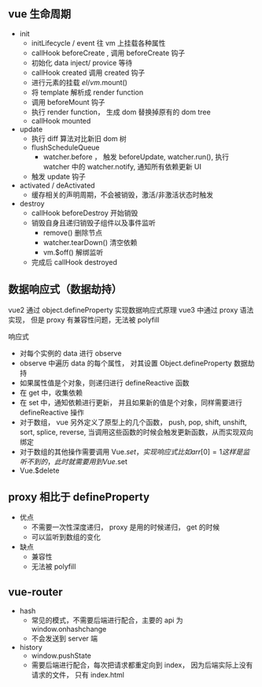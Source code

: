 ## vue 生命周期

- init
  - initLifecycle / event 往 vm 上挂载各种属性
  - callHook beforeCreate , 调用 beforeCreate 钩子
  - 初始化 data inject/ provice 等待
  - callHook created 调用 created 钩子
  - 进行元素的挂载 $el / vm.$mount()
  - 将 template 解析成 render function
  - 调用 beforeMount 钩子
  - 执行 render function， 生成 dom 替换掉原有的 dom tree
  - callHook mounted
- update
  - 执行 diff 算法对比新旧 dom 树
  - flushScheduleQueue
    - watcher.before ， 触发 beforeUpdate, watcher.run(), 执行 watcher 中的 watcher.notify, 通知所有依赖更新 UI
  - 触发 update 钩子
- activated / deActivated
  - 缓存相关的声明周期，不会被销毁，激活/非激活状态时触发
- destroy
  - callHook beforeDestroy 开始销毁
  - 销毁自身且递归销毁子组件以及事件监听
    - remove() 删除节点
    - watcher.tearDown() 清空依赖
    - vm.$off() 解绑监听
  - 完成后 callHook destroyed

## 数据响应式（数据劫持）

vue2 通过 object.defineProperty 实现数据响应式原理
vue3 中通过 proxy 语法实现， 但是 proxy 有兼容性问题，无法被 polyfill

响应式

- 对每个实例的 data 进行 observe
- observe 中遍历 data 的每个属性， 对其设置 Object.defineProperty 数据劫持
- 如果属性值是个对象，则递归进行 defineReactive 函数
- 在 get 中，收集依赖
- 在 set 中，通知依赖进行更新， 并且如果新的值是个对象，同样需要进行 defineReactive 操作
- 对于数组， vue 另外定义了原型上的几个函数， push, pop, shift, unshift, sort, splice, reverse, 当调用这些函数的时候会触发更新函数，从而实现双向绑定
- 对于数组的其他操作需要调用 Vue.$set，实现响应式 比如 arr[0] = 1 这样是监听不到的，此时就需要用到Vue.$set
- Vue.$delete

## proxy 相比于 defineProperty

- 优点
  - 不需要一次性深度递归， proxy 是用的时候递归， get 的时候
  - 可以监听到数组的变化
- 缺点
  - 兼容性
  - 无法被 polyfill

## vue-router

- hash
  - 常见的模式，不需要后端进行配合，主要的 api 为 window.onhashchange
  - 不会发送到 server 端
- history
  - window.pushState
  - 需要后端进行配合，每次把请求都重定向到 index， 因为后端实际上没有请求的文件， 只有 index.html
